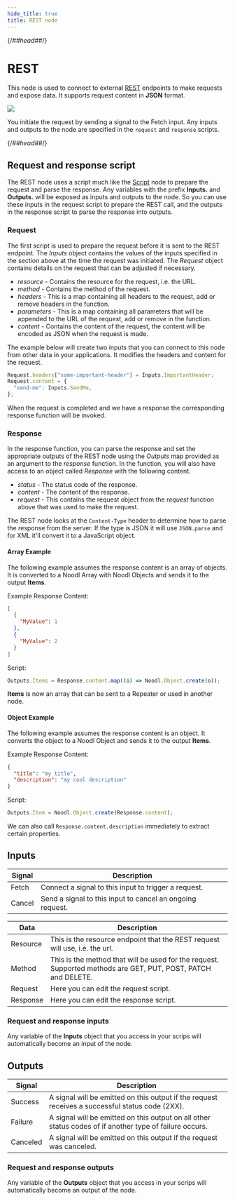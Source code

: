 ```yaml
---
hide_title: true
title: REST node
---
```


{/*##head##*/}

# REST

This node is used to connect to external [REST](https://en.wikipedia.org/wiki/Representational_state_transfer) endpoints to make requests and expose data. It supports request content in **JSON** format.

<div className="ndl-image-with-background l">

![](/nodes/data/rest/rest-1.png)

</div>

You initiate the request by sending a <span className="ndl-signal">signal</span> to the <span className="ndl-signal">Fetch</span> input. Any inputs and outputs to the node are specified in the `request` and `response` scripts.

{/*##head##*/}

## Request and response script

The REST node uses a script much like the [Script](/nodes/javascript/script) node to prepare the request and parse the response.
Any variables with the prefix **Inputs.** and **Outputs.** will be exposed as inputs and outputs to the node. So you can use these inputs in the request script to prepare the REST call, and the outputs in the response script to parse the response into outputs.

### Request

The first script is used to prepare the request before it is sent to the REST endpoint.
The _Inputs_ object contains the values of the inputs specified in the section above at the time the
request was initiated. The _Request_ object contains details on the request that can be adjusted if necessary.

- _resource_ - Contains the resource for the request, i.e. the URL.
- _method_ - Contains the method of the request.
- _headers_ - This is a map containing all headers to the request, add or remove headers in the function.
- _parameters_ - This is a map containing all parameters that will be appended to the URL of the request, add or remove in the function.
- _content_ - Contains the content of the request, the content will be encoded as JSON when the request is made.

The example below will create two inputs that you can connect to this node from other data in your applications. It modifies the headers and content for the request.

```javascript
Request.headers["some-important-header"] = Inputs.ImportantHeader;
Request.content = {
  "send-me": Inputs.SendMe,
};
```

When the request is completed and we have a response the corresponding response function will be invoked.

### Response

In the response function, you can parse the response and set the appropriate outputs of the REST node using the _Outputs_ map
provided as an argument to the _response_ function. In the function, you will also have access to an object called _Response_ with the following content.

- _status_ - The status code of the response.
- _content_ - The content of the response.
- _request_ - This contains the request object from the _request_ function above that was used to make the request.

The REST node looks at the `Content-Type` header to determine how to parse the response from the server. If the type is JSON it will use `JSON.parse` and for XML it'll convert it to a JavaScript object.

#### Array Example

The following example assumes the response content is an array of objects.
It is converted to a Noodl Array with Noodl Objects and sends it to the output **Items**.

Example Response Content:

```json
[
  {
    "MyValue": 1
  },
  {
    "MyValue": 2
  }
]
```

Script:

```javascript
Outputs.Items = Response.content.map((o) => Noodl.Object.create(o));
```

**Items** is now an array that can be sent to a Repeater or used in another node.

#### Object Example

The following example assumes the response content is an object.
It converts the object to a Noodl Object and sends it to the output **Items**.

Example Response Content:

```json
{
  "title": "my title",
  "description": "my cool description"
}
```

Script:

```javascript
Outputs.Item = Noodl.Object.create(Response.content);
```

We can also call `Response.content.description` immediately to extract certain properties. 

## Inputs

| Signal                                     | Description                                               |
| ------------------------------------------ | --------------------------------------------------------- |
| <span className="ndl-signal">Fetch</span>  | Connect a signal to this input to trigger a request.      |
| <span className="ndl-signal">Cancel</span> | Send a signal to this input to cancel an ongoing request. |

| Data                                       | Description                                                                                                   |
| ------------------------------------------ | ------------------------------------------------------------------------------------------------------------- |
| <span className="ndl-data">Resource</span> | This is the resource endpoint that the REST request will use, i.e. the url.                                   |
| <span className="ndl-data">Method</span>   | This is the method that will be used for the request. Supported methods are GET, PUT, POST, PATCH and DELETE. |
| <span className="ndl-data">Request</span>  | Here you can edit the request script.                                                                         |
| <span className="ndl-data">Response</span> | Here you can edit the response script.                                                                        |

### Request and response inputs

Any variable of the **Inputs** object that you access in your scrips will automatically become an input of the node.

## Outputs

| Signal                                      | Description                                                                                             |
| ------------------------------------------- | ------------------------------------------------------------------------------------------------------- |
| <span className="ndl-signal">Success</span> | A signal will be emitted on this output if the request receives a successful status code (2XX).         |
| <span className="ndl-signal">Failure</span> | A signal will be emitted on this output on all other status codes of if another type of failure occurs. |
| <span className="ndl-signal">Canceled</span> | A signal will be emitted on this output if the request was canceled. |

### Request and response outputs

Any variable of the **Outputs** object that you access in your scrips will automatically become an output of the node.
